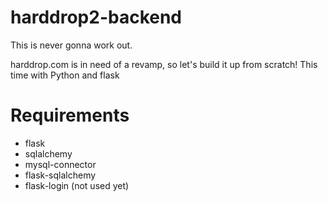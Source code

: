 # harddrop2-backend
This is never gonna work out.

harddrop.com is in need of a revamp, so let's build it up from scratch!
This time with Python and flask

# Requirements

* flask
* sqlalchemy
* mysql-connector
* flask-sqlalchemy
* flask-login (not used yet)

